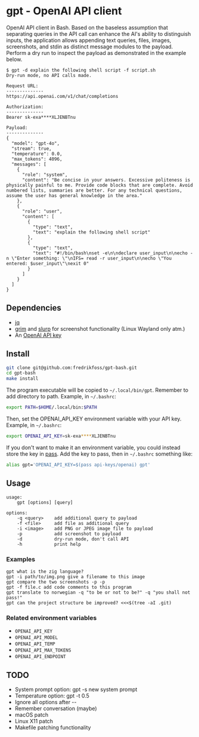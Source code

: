 # gpt - OpenAI API client

OpenAI API client in Bash. Based on the baseless assumption that separating queries in the API call can enhance the AI's ability to distinguish inputs, the application allows appending text queries, files, images, screenshots, and stdin as distinct message modules to the payload. Perform a dry run to inspect the payload as demonstrated in the example below.

```console
$ gpt -d explain the following shell script -f script.sh
Dry-run mode, no API calls made.

Request URL:
--------------
https://api.openai.com/v1/chat/completions

Authorization:
--------------
Bearer sk-exa****XLJENBTnu

Payload:
--------------
{
  "model": "gpt-4o",
  "stream": true,
  "temperature": 0.0,
  "max_tokens": 4096,
  "messages": [
    {
      "role": "system",
      "content": "Be concise in your answers. Excessive politeness is physically painful to me. Provide code blocks that are complete. Avoid numbered lists, summaries are better. For any technical questions, assume the user has general knowledge in the area."
    },
    {
      "role": "user",
      "content": [
        {
          "type": "text",
          "text": "explain the following shell script"
        },
        {
          "type": "text",
          "text": "#!/bin/bash\nset -e\n\ndeclare user_input\n\necho -n \"Enter something: \"\nIFS= read -r user_input\n\necho \"You entered: $user_input\"\nexit 0"
        }
      ]
    }
  ]
}
```

## Dependencies

* [jq](https://github.com/jqlang/jq)
* [grim](https://git.sr.ht/~emersion/grim) and [slurp](https://github.com/emersion/slurp) for screenshot functionality (Linux Wayland only atm.)
* An [OpenAI API key](https://platform.openai.com/docs/quickstart/account-setup)

## Install

```sh
git clone git@github.com:fredrikfoss/gpt-bash.git
cd gpt-bash
make install
```

The program executable will be copied to `~/.local/bin/gpt`. Remember to add directory to path. Example, in `~/.bashrc`:

```sh
export PATH=$HOME/.local/bin:$PATH
```

Then, set the OPENAI_API_KEY environment variable with your API key. Example, in `~/.bashrc`:

```sh
export OPENAI_API_KEY=sk-exa****XLJENBTnu
```

If you don't want to make it an environment variable, you could instead store the key in [pass](https://passwordstore.org). Add the key to pass, then in `~/.bashrc` something like:

```sh
alias gpt='OPENAI_API_KEY=$(pass api-keys/openai) gpt'
```

## Usage

```
usage:
    gpt [options] [query]

options:
    -q <query>    add additional query to payload
    -f <file>     add file as additional query
    -i <image>    add PNG or JPEG image file to payload
    -p            add screenshot to payload
    -d            dry-run mode, don't call API
    -h            print help
```

### Examples

```
gpt what is the zig language?
gpt -i path/to/img.png give a filename to this image
gpt compare the two screenshots -p -p
gpt -f file.c add code comments to this program
gpt translate to norwegian -q "to be or not to be?" -q "you shall not pass!"
gpt can the project structure be improved? <<<$(tree -aI .git)
```

### Related environment variables

* `OPENAI_API_KEY`
* `OPENAI_API_MODEL`
* `OPENAI_API_TEMP`
* `OPENAI_API_MAX_TOKENS`
* `OPENAI_API_ENDPOINT`

## TODO

* System prompt option: gpt -s new system prompt
* Temperature option: gpt -t 0.5
* Ignore all options after --
* Remember conversation (maybe)
* macOS patch
* Linux X11 patch
* Makefile patching functionality
